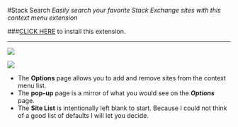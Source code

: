 #Stack Search
*Easily search your favorite Stack Exchange sites with this context menu extension*

###[CLICK HERE](https://github.com/rlemon/StackSearch/raw/master/package.crx) to install this extension.

--------

![](http://i.stack.imgur.com/kP3kW.png)

![](http://i.stack.imgur.com/zcNaD.png)

- The **Options** page allows you to add and remove sites from the context menu list.
- The **pop-up** page is a mirror of what you would see on the ***Options*** page.
- The **Site List** is intentionally left blank to start. Because I could not think of a good list of defaults I will let you decide.
